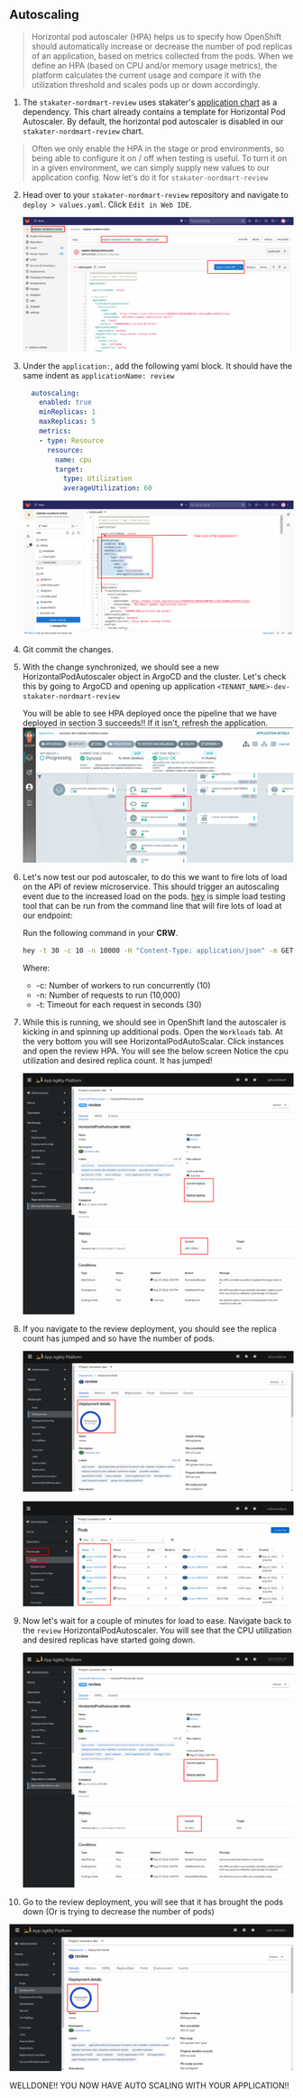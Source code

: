 ## Autoscaling

> Horizontal pod autoscaler (HPA) helps us to specify how OpenShift should automatically increase or decrease the number of pod replicas of an application, based on metrics collected from the pods. When we define an HPA (based on CPU and/or memory usage metrics), the platform calculates the current usage and compare it with the utilization threshold and scales pods up or down accordingly.

1. The `stakater-nordmart-review` uses stakater's [application chart](https://github.com/stakater-charts/application/tree/master/application) as a dependency. This chart already contains a template for Horizontal Pod Autoscaler.
   By default, the horizontal pod autoscaler is disabled in our `stakater-nordmart-review` chart.

> Often we only enable the HPA in the stage or prod environments, so being able to configure it on / off when testing is useful. To turn it on in a given environment, we can simply supply new values to our application config. Now let's do it for `stakater-nordmart-review`

2. Head over to your `stakater-nordmart-review` repository and navigate to `deploy > values.yaml`. Click `Edit in Web IDE`.

   ![hap-edit](./images/hpa-edit.png)

3. Under the `application:`, add the following yaml block. It should have the same indent as `applicationName: review`

    ```yaml
      autoscaling:
        enabled: true
        minReplicas: 1
        maxReplicas: 5
        metrics:
        - type: Resource
          resource:
            name: cpu
            target: 
              type: Utilization
              averageUtilization: 60
    ```
   ![hpa-edit](./images/hpa-edit2.png)

4. Git commit the changes.


5. With the change synchronized, we should see a new HorizontalPodAutoscaler object in ArgoCD and the cluster.
   Let's check this by going to ArgoCD and opening up application `<TENANT_NAME>-dev-stakater-nordmart-review`

   You will be able to see HPA deployed once the pipeline that we have deployed in section 3 succeeds!! If it isn't, refresh the application.
   ![hpa-argocd.png](./images/hpa-argocd.png)


6. Let's now test our pod autoscaler, to do this we want to fire lots of load on the API of review microservice. This should trigger an autoscaling event due to the increased load on the pods. [hey](https://github.com/rakyll/hey) is simple load testing tool that can be run from the command line that will fire lots of load at our endpoint:

   Run the following command in your **CRW**.

    ```bash
    hey -t 30 -c 10 -n 10000 -H "Content-Type: application/json" -m GET https://$(oc get route/review -n <TENANT_NAME>-dev --template='{{.spec.host}}')/api/review/329199
    ```

   Where:
   * -c: Number of workers to run concurrently (10)
   * -n: Number of requests to run (10,000)
   * -t: Timeout for each request in seconds (30)

7. While this is running, we should see in OpenShift land the autoscaler is kicking in and spinning up additional pods.  Open the `Workloads` tab. At the very bottom you will see HorizontalPodAutoScalar. Click instances and open the review HPA. You will see the below screen
    Notice the cpu utilization and desired replica count. It has jumped!

   ![scale-up](./images/scale-up.png)

8. If you navigate to the review deployment, you should see the replica count has jumped and so have the number of pods.

   ![hpa-deployment.png](./images/hpa-deployment.png)

   ![replicas-hpa](./images/replicas-hpa.png)


9. Now let's wait for a couple of minutes for load to ease. Navigate back to the `review` HorizontalPodAutoscaler. You will see that the CPU utilization and desired replicas have started going down.


   ![scale-down](./images/scale-down.png)

10. Go to the review deployment, you will see that it has brought the pods down (Or is trying to decrease the number of pods)

  ![scale-down](./images/scale-down2.png)


   WELLDONE!! YOU NOW HAVE AUTO SCALING WITH YOUR APPLICATION!!

